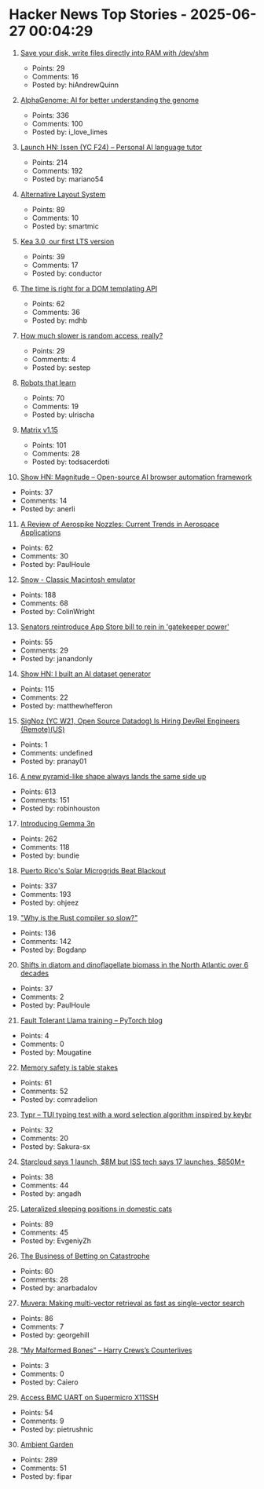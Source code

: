 # Hacker News Top Stories - 2025-06-27 00:04:29

1. [Save your disk, write files directly into RAM with /dev/shm](https://hiandrewquinn.github.io/til-site/posts/save-your-disk-write-files-directly-into-ram-with-dev-shm/)
   - Points: 29
   - Comments: 16
   - Posted by: hiAndrewQuinn

2. [AlphaGenome: AI for better understanding the genome](https://deepmind.google/discover/blog/alphagenome-ai-for-better-understanding-the-genome/)
   - Points: 336
   - Comments: 100
   - Posted by: i_love_limes

3. [Launch HN: Issen (YC F24) – Personal AI language tutor](undefined)
   - Points: 214
   - Comments: 192
   - Posted by: mariano54

4. [Alternative Layout System](https://alternativelayoutsystem.com/scripts/#same-sizer)
   - Points: 89
   - Comments: 10
   - Posted by: smartmic

5. [Kea 3.0, our first LTS version](https://www.isc.org/blogs/kea-3-0/)
   - Points: 39
   - Comments: 17
   - Posted by: conductor

6. [The time is right for a DOM templating API](https://justinfagnani.com/2025/06/26/the-time-is-right-for-a-dom-templating-api/)
   - Points: 62
   - Comments: 36
   - Posted by: mdhb

7. [How much slower is random access, really?](https://samestep.com/blog/random-access/)
   - Points: 29
   - Comments: 4
   - Posted by: sestep

8. [Robots that learn](https://openai.com/index/robots-that-learn/)
   - Points: 70
   - Comments: 19
   - Posted by: ulrischa

9. [Matrix v1.15](https://matrix.org/blog/2025/06/26/matrix-v1.15-release/)
   - Points: 101
   - Comments: 28
   - Posted by: todsacerdoti

10. [Show HN: Magnitude – Open-source AI browser automation framework](https://github.com/magnitudedev/magnitude)
   - Points: 37
   - Comments: 14
   - Posted by: anerli

11. [A Review of Aerospike Nozzles: Current Trends in Aerospace Applications](https://www.mdpi.com/2226-4310/12/6/519)
   - Points: 62
   - Comments: 30
   - Posted by: PaulHoule

12. [Snow - Classic Macintosh emulator](https://snowemu.com/)
   - Points: 188
   - Comments: 68
   - Posted by: ColinWright

13. [Senators reintroduce App Store bill to rein in 'gatekeeper power'](https://9to5mac.com/2025/06/25/senators-reintroduce-app-store-bill-to-rein-in-gatekeeper-power-in-the-app-economy/)
   - Points: 55
   - Comments: 29
   - Posted by: janandonly

14. [Show HN: I built an AI dataset generator](https://github.com/metabase/dataset-generator)
   - Points: 115
   - Comments: 22
   - Posted by: matthewhefferon

15. [SigNoz (YC W21, Open Source Datadog) Is Hiring DevRel Engineers (Remote)(US)](https://www.ycombinator.com/companies/signoz/jobs/cPaxcxt-devrel-engineer-remote-us-time-zones)
   - Points: 1
   - Comments: undefined
   - Posted by: pranay01

16. [A new pyramid-like shape always lands the same side up](https://www.quantamagazine.org/a-new-pyramid-like-shape-always-lands-the-same-side-up-20250625/)
   - Points: 613
   - Comments: 151
   - Posted by: robinhouston

17. [Introducing Gemma 3n](https://developers.googleblog.com/en/introducing-gemma-3n-developer-guide/)
   - Points: 262
   - Comments: 118
   - Posted by: bundie

18. [Puerto Rico's Solar Microgrids Beat Blackout](https://spectrum.ieee.org/puerto-rico-solar-microgrids)
   - Points: 337
   - Comments: 193
   - Posted by: ohjeez

19. ["Why is the Rust compiler so slow?"](https://sharnoff.io/blog/why-rust-compiler-slow)
   - Points: 136
   - Comments: 142
   - Posted by: Bogdanp

20. [Shifts in diatom and dinoflagellate biomass in the North Atlantic over 6 decades](https://journals.plos.org/plosone/article?id=10.1371/journal.pone.0323675)
   - Points: 37
   - Comments: 2
   - Posted by: PaulHoule

21. [Fault Tolerant Llama training – PyTorch blog](https://pytorch.org/blog/fault-tolerant-llama-training-with-2000-synthetic-failures-every-15-seconds-and-no-checkpoints-on-crusoe-l40s/)
   - Points: 4
   - Comments: 0
   - Posted by: Mougatine

22. [Memory safety is table stakes](https://www.usenix.org/publications/loginonline/memory-safety-merely-table-stakes)
   - Points: 61
   - Comments: 52
   - Posted by: comradelion

23. [Typr – TUI typing test with a word selection algorithm inspired by keybr](https://github.com/Sakura-sx/typr)
   - Points: 32
   - Comments: 20
   - Posted by: Sakura-sx

24. [Starcloud says 1 launch, $8M but ISS tech says 17 launches, $850M+](https://angadh.com/space-data-centers-1)
   - Points: 38
   - Comments: 44
   - Posted by: angadh

25. [Lateralized sleeping positions in domestic cats](https://www.cell.com/current-biology/fulltext/S0960-9822(25)00507-X?_returnURL=https%3A%2F%2Flinkinghub.elsevier.com%2Fretrieve%2Fpii%2FS096098222500507X%3Fshowall%3Dtrue)
   - Points: 89
   - Comments: 45
   - Posted by: EvgeniyZh

26. [The Business of Betting on Catastrophe](https://thereader.mitpress.mit.edu/the-business-of-betting-on-catastrophe/)
   - Points: 60
   - Comments: 28
   - Posted by: anarbadalov

27. [Muvera: Making multi-vector retrieval as fast as single-vector search](https://research.google/blog/muvera-making-multi-vector-retrieval-as-fast-as-single-vector-search/)
   - Points: 86
   - Comments: 7
   - Posted by: georgehill

28. [“My Malformed Bones” – Harry Crews’s Counterlives](https://harpers.org/archive/2025/07/my-malformed-bones-charlie-lee-harry-crews/)
   - Points: 3
   - Comments: 0
   - Posted by: Caiero

29. [Access BMC UART on Supermicro X11SSH](https://github.com/zarhus/zarhusbmc/discussions/3)
   - Points: 54
   - Comments: 9
   - Posted by: pietrushnic

30. [Ambient Garden](https://ambient.garden)
   - Points: 289
   - Comments: 51
   - Posted by: fipar

